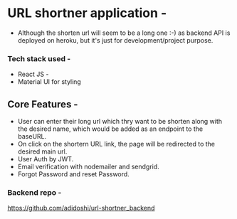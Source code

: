 # URL shortner application -

- Although the shorten url will seem to be a long one :-) as backend API is deployed on heroku, but it's just for development/project purpose.

### Tech stack used -

- React JS -
- Material UI for styling

## Core Features -

- User can enter their long url which thry want to be shorten along with the desired name, which would be added as an endpoint to the baseURL.
- On click on the shortern URL link, the page will be redirected to the desired main url.
- User Auth by JWT.
- Email verification with nodemailer and sendgrid.
- Forgot Password and reset Password.

### Backend repo -

https://github.com/adidoshi/url-shortner_backend
